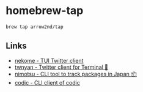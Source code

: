 # homebrew-tap

```sh
brew tap arrow2nd/tap
```

## Links

- [nekome - TUI Twitter client](https://github.com/arrow2nd/nekome)
- [twnyan - Twitter client for Terminal 🐾](https://github.com/arrow2nd/twnyan)
- [nimotsu - CLI tool to track packages in Japan 📦](https://github.com/arrow2nd/nimotsu)
- [codic - CLI client of codic](https://github.com/arrow2nd/codic-cli)
